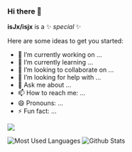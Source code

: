### Hi there 👋


**isJx/isjx** is a ✨ _special_ ✨

Here are some ideas to get you started:

- 🔭 I’m currently working on ...
- 🌱 I’m currently learning ...
- 👯 I’m looking to collaborate on ...
- 🤔 I’m looking for help with ...
- 💬 Ask me about ...
- 📫 How to reach me: ...
- 😄 Pronouns: ...
- ⚡ Fun fact: ...

![](https://img.shields.io/badge/IDE-VSCODE-blue)

![Most Used Languages](https://github-readme-stats.vercel.app/api/top-langs/?username=isJx&theme=dark&layout=compact)
![Github Stats](https://github-readme-stats.vercel.app/api?username=isJx&show_icons=true&theme=default&count_private=true)
